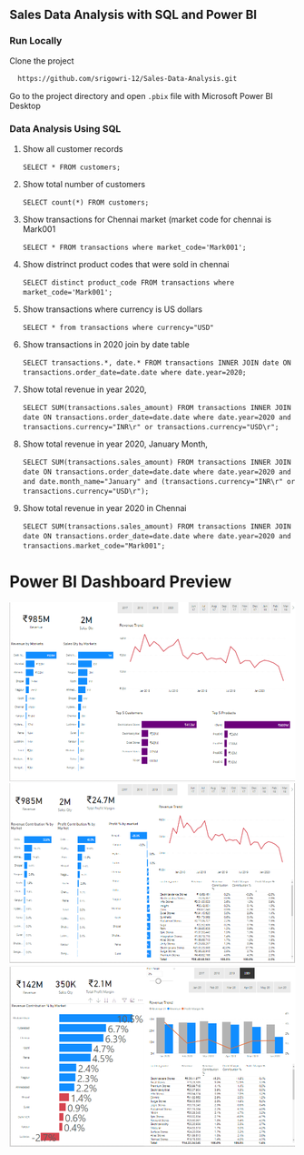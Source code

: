 ## Sales Data Analysis with SQL and Power BI

### Run Locally

Clone the project

```bash
  https://github.com/srigowri-12/Sales-Data-Analysis.git
```

Go to the project directory and open ``` .pbix ``` file with Microsoft Power BI Desktop

### Data Analysis Using SQL

1. Show all customer records

    `SELECT * FROM customers;`

1. Show total number of customers

    `SELECT count(*) FROM customers;`

1. Show transactions for Chennai market (market code for chennai is Mark001

    `SELECT * FROM transactions where market_code='Mark001';`

1. Show distrinct product codes that were sold in chennai

    `SELECT distinct product_code FROM transactions where market_code='Mark001';`

1. Show transactions where currency is US dollars

    `SELECT * from transactions where currency="USD"`

1. Show transactions in 2020 join by date table

    `SELECT transactions.*, date.* FROM transactions INNER JOIN date ON transactions.order_date=date.date where date.year=2020;`

1. Show total revenue in year 2020,

    `SELECT SUM(transactions.sales_amount) FROM transactions INNER JOIN date ON transactions.order_date=date.date where date.year=2020 and transactions.currency="INR\r" or transactions.currency="USD\r";`
	
1. Show total revenue in year 2020, January Month,

    `SELECT SUM(transactions.sales_amount) FROM transactions INNER JOIN date ON transactions.order_date=date.date where date.year=2020 and and date.month_name="January" and (transactions.currency="INR\r" or transactions.currency="USD\r");`

1. Show total revenue in year 2020 in Chennai

    `SELECT SUM(transactions.sales_amount) FROM transactions INNER JOIN date ON transactions.order_date=date.date where date.year=2020
and transactions.market_code="Mark001";`


Power BI Dashboard Preview
============================

![Page1](https://github.com/srigowri-12/Sales-Data-Analysis/blob/43018e738a1610d973c9e1eea7e1b31fc4a2498d/Sales-key-insight.png)
![Page2](https://github.com/srigowri-12/Sales-Data-Analysis/blob/4deac907cf41668ddb8e1643ab4cc90fbed60907/sales-profit-analysis.png)
![Page3](https://github.com/srigowri-12/Sales-Data-Analysis/blob/4deac907cf41668ddb8e1643ab4cc90fbed60907/sales-performance-insight.png)



